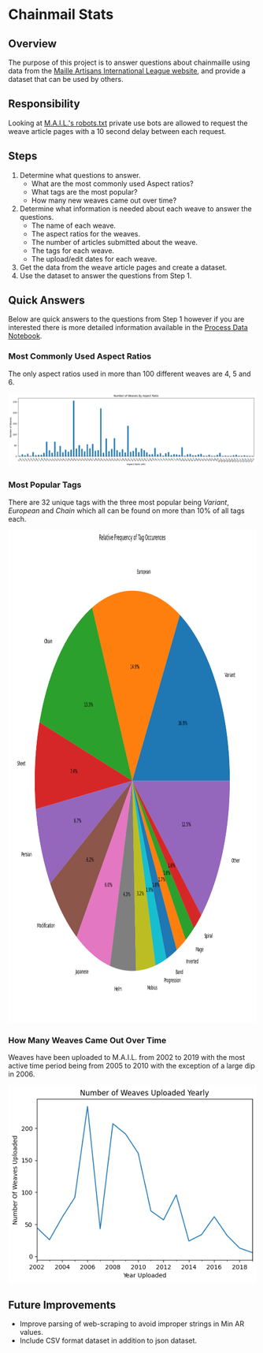 # Chainmail Stats

## Overview

The purpose of this project is to answer questions about chainmaille using data from the [Maille Artisans International League website](https://www.mailleartisans.org/), and provide a dataset that can be used by others.


## Responsibility

Looking at [M.A.I.L.'s robots.txt](https://www.mailleartisans.org/robots.txt) private use bots are allowed to request the weave article pages with a 10 second delay between each request.


## Steps

1. Determine what questions to answer.
    * What are the most commonly used Aspect ratios?
    * What tags are the most popular?
    * How many new weaves came out over time? 
2. Determine what information is needed about each weave to answer the questions.
    * The name of each weave.
    * The aspect ratios for the weaves.
    * The number of articles submitted about the weave.
    * The tags for each weave.
    * The upload/edit dates for each weave.
3. Get the data from the weave article pages and create a dataset.
4. Use the dataset to answer the questions from Step 1.

## Quick Answers

Below are quick answers to the questions from Step 1 however if you are interested there is more detailed information available in the [Process Data Notebook](Notebooks/process_data.ipynb).


### **Most Commonly Used Aspect Ratios**

The only aspect ratios used in more than 100 different weaves are $4$, $5$ and $6$.

<img src='graphs/number-of-weaves-by-aspect-ratio.png'>


### **Most Popular Tags**

There are 32 unique tags with the three most popular being *Variant*, *European* and *Chain* which all can be found on more than 10% of all tags each.

<img src='graphs/most-popular-tags.png' height=1000, width=1000>

### **How Many Weaves Came Out Over Time**

Weaves have been uploaded to M.A.I.L. from 2002 to 2019 with the most active time period being from 2005 to 2010 with the exception of a large dip in 2006.

<img src='graphs/weave-upload-frequency(yearly).png'>


## Future Improvements

* Improve parsing of web-scraping to avoid improper strings in Min AR values.
* Include CSV format dataset in addition to json dataset.